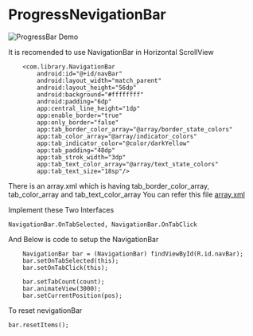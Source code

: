 # ProgressNevigationBar

![ProgressBar Demo](https://j.gifs.com/j2VxVW.gif)

It is recomended to use NavigationBar in Horizontal ScrollView

		<com.library.NavigationBar
			android:id="@+id/navBar"
			android:layout_width="match_parent"
			android:layout_height="56dp"
			android:background="#ffffffff"
			android:padding="6dp"
			app:central_line_height="1dp"
			app:enable_border="true"
			app:only_border="false"
			app:tab_border_color_array="@array/border_state_colors"
			app:tab_color_array="@array/indicator_colors"
			app:tab_indicator_color="@color/darkYellow"
			app:tab_padding="48dp"
			app:tab_strok_width="3dp"
			app:tab_text_color_array="@array/text_state_colors"
			app:tab_text_size="18sp"/>

There is an array.xml which is having tab_border_color_array, tab_color_array and tab_text_color_array
You can refer this file [array.xml](https://github.com/ashutiwari4/ProgressNevigationBar/blob/master/app/src/main/res/values/array.xml)

Implement these Two Interfaces

	NavigationBar.OnTabSelected, NavigationBar.OnTabClick

And Below is code to setup the NavigationBar

     	NavigationBar bar = (NavigationBar) findViewById(R.id.navBar);
        bar.setOnTabSelected(this);
        bar.setOnTabClick(this);
	
		bar.setTabCount(count);
        bar.animateView(3000);
        bar.setCurrentPosition(pos);

To reset nevigationBar 

	bar.resetItems();

